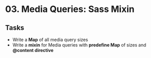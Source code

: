 # 03. Media Queries: Sass Mixin

## Tasks
- Write a **Map** of all media query sizes
- Write a **mixin** for Media queries with **predefine Map** of sizes and **@content directive**
